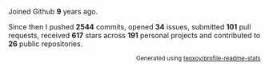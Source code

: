 Joined Github **9** years ago.

Since then I pushed **2544** commits, opened **34** issues, submitted **101** pull requests, received **617** stars across **191** personal projects and contributed to **26** public repositories.

<p align="right"><sub>Generated using <a href="https://github.com/marketplace/actions/profile-readme-stats">teoxoy/profile-readme-stats</a></sub></p>
